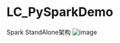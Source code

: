 # LC_PySparkDemo
Spark StandAlone架构
![image](https://user-images.githubusercontent.com/26539681/155499969-88544988-9b99-4d81-ac0b-2200e5f2d74a.png)

